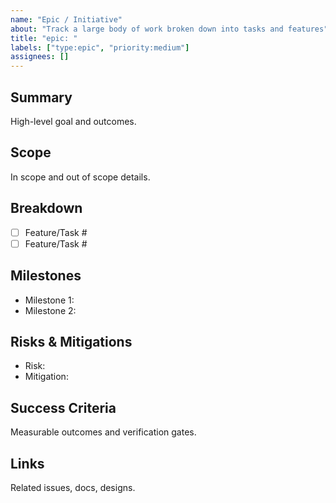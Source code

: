 ```yaml
---
name: "Epic / Initiative"
about: "Track a large body of work broken down into tasks and features"
title: "epic: "
labels: ["type:epic", "priority:medium"]
assignees: []
---
```


## Summary
High-level goal and outcomes.

## Scope
In scope and out of scope details.

## Breakdown
- [ ] Feature/Task #
- [ ] Feature/Task #

## Milestones
- Milestone 1: 
- Milestone 2: 

## Risks & Mitigations
- Risk: 
- Mitigation: 

## Success Criteria
Measurable outcomes and verification gates.

## Links
Related issues, docs, designs.
